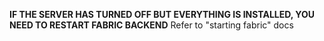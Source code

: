 **IF THE SERVER HAS TURNED OFF BUT EVERYTHING IS INSTALLED, YOU NEED TO RESTART FABRIC BACKEND**
Refer to "starting fabric" docs